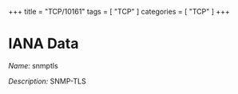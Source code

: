 +++
title = "TCP/10161"
tags = [ "TCP" ]
categories = [ "TCP" ]
+++

# IANA Data

_Name:_ snmptls

_Description:_ SNMP-TLS


